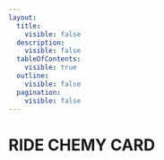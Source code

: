 ```yaml
---
layout:
  title:
    visible: false
  description:
    visible: false
  tableOfContents:
    visible: true
  outline:
    visible: false
  pagination:
    visible: false
---
```


# RIDE CHEMY CARD

<div data-full-width="true">

<figure><img src="https://www.kamen-rider-official.com/static/images/gotchard/chemy/cards/insect/card_insect-1.png" alt=""><figcaption></figcaption></figure>

<figure><img src="https://www.kamen-rider-official.com/static/images/gotchard/chemy/cards/insect/card_insect-2.png" alt=""><figcaption></figcaption></figure>

<figure><img src="https://www.kamen-rider-official.com/static/images/gotchard/chemy/cards/insect/card_insect-3.png" alt=""><figcaption></figcaption></figure>

<figure><img src="https://www.kamen-rider-official.com/static/images/gotchard/chemy/cards/insect/card_insect-4.png" alt=""><figcaption></figcaption></figure>

<figure><img src="https://www.kamen-rider-official.com/static/images/gotchard/chemy/cards/insect/card_insect-5.png" alt=""><figcaption></figcaption></figure>

</div>

<div data-full-width="true">

<figure><img src="https://www.kamen-rider-official.com/static/images/gotchard/chemy/cards/insect/card_insect-6.png" alt=""><figcaption></figcaption></figure>

<figure><img src="https://www.kamen-rider-official.com/static/images/gotchard/chemy/cards/insect/card_insect-7.png" alt=""><figcaption></figcaption></figure>

<figure><img src="https://www.kamen-rider-official.com/static/images/gotchard/chemy/cards/insect/card_insect-8.png" alt=""><figcaption></figcaption></figure>

<figure><img src="https://www.kamen-rider-official.com/static/images/gotchard/chemy/cards/insect/card_insect-9.png" alt=""><figcaption></figcaption></figure>

<figure><img src="https://www.kamen-rider-official.com/static/images/gotchard/chemy/cards/insect/card_insect-10.png" alt=""><figcaption></figcaption></figure>

</div>

<div data-full-width="true">

<figure><img src="https://www.kamen-rider-official.com/static/images/gotchard/chemy/cards/job/card_job-1.png" alt=""><figcaption></figcaption></figure>

<figure><img src="https://www.kamen-rider-official.com/static/images/gotchard/chemy/cards/job/card_job-2.png" alt=""><figcaption></figcaption></figure>

<figure><img src="https://www.kamen-rider-official.com/static/images/gotchard/chemy/cards/job/card_job-3.png" alt=""><figcaption></figcaption></figure>

<figure><img src="https://www.kamen-rider-official.com/static/images/gotchard/chemy/cards/job/card_job-4.png" alt=""><figcaption></figcaption></figure>

<figure><img src="https://www.kamen-rider-official.com/static/images/gotchard/chemy/cards/job/card_job-5.png" alt=""><figcaption></figcaption></figure>

</div>

<div data-full-width="true">

<figure><img src="https://www.kamen-rider-official.com/static/images/gotchard/chemy/cards/job/card_job-6.png" alt=""><figcaption></figcaption></figure>

<figure><img src="https://www.kamen-rider-official.com/static/images/gotchard/chemy/cards/job/card_job-7.png" alt=""><figcaption></figcaption></figure>

<figure><img src="https://www.kamen-rider-official.com/static/images/gotchard/chemy/cards/job/card_job-8.png" alt=""><figcaption></figcaption></figure>

<figure><img src="https://www.kamen-rider-official.com/static/images/gotchard/chemy/cards/job/card_job-9.png" alt=""><figcaption></figcaption></figure>

<figure><img src="https://www.kamen-rider-official.com/static/images/gotchard/chemy/cards/job/card_job-10.png" alt=""><figcaption></figcaption></figure>

</div>

<div data-full-width="true">

<figure><img src="https://www.kamen-rider-official.com/static/images/gotchard/chemy/cards/insect/card_insect-6.png" alt=""><figcaption></figcaption></figure>

<figure><img src="https://www.kamen-rider-official.com/static/images/gotchard/chemy/cards/insect/card_insect-7.png" alt=""><figcaption></figcaption></figure>

<figure><img src="https://www.kamen-rider-official.com/static/images/gotchard/chemy/cards/insect/card_insect-8.png" alt=""><figcaption></figcaption></figure>

<figure><img src="https://www.kamen-rider-official.com/static/images/gotchard/chemy/cards/insect/card_insect-9.png" alt=""><figcaption></figcaption></figure>

<figure><img src="https://www.kamen-rider-official.com/static/images/gotchard/chemy/cards/insect/card_insect-10.png" alt=""><figcaption></figcaption></figure>

</div>

<div data-full-width="true">

<figure><img src="https://www.kamen-rider-official.com/static/images/gotchard/chemy/cards/insect/card_insect-6.png" alt=""><figcaption></figcaption></figure>

<figure><img src="https://www.kamen-rider-official.com/static/images/gotchard/chemy/cards/insect/card_insect-7.png" alt=""><figcaption></figcaption></figure>

<figure><img src="https://www.kamen-rider-official.com/static/images/gotchard/chemy/cards/insect/card_insect-8.png" alt=""><figcaption></figcaption></figure>

<figure><img src="https://www.kamen-rider-official.com/static/images/gotchard/chemy/cards/insect/card_insect-9.png" alt=""><figcaption></figcaption></figure>

<figure><img src="https://www.kamen-rider-official.com/static/images/gotchard/chemy/cards/insect/card_insect-10.png" alt=""><figcaption></figcaption></figure>

</div>

<div data-full-width="true">

<figure><img src="https://www.kamen-rider-official.com/static/images/gotchard/chemy/cards/insect/card_insect-6.png" alt=""><figcaption></figcaption></figure>

<figure><img src="https://www.kamen-rider-official.com/static/images/gotchard/chemy/cards/insect/card_insect-7.png" alt=""><figcaption></figcaption></figure>

<figure><img src="https://www.kamen-rider-official.com/static/images/gotchard/chemy/cards/insect/card_insect-8.png" alt=""><figcaption></figcaption></figure>

<figure><img src="https://www.kamen-rider-official.com/static/images/gotchard/chemy/cards/insect/card_insect-9.png" alt=""><figcaption></figcaption></figure>

<figure><img src="https://www.kamen-rider-official.com/static/images/gotchard/chemy/cards/insect/card_insect-10.png" alt=""><figcaption></figcaption></figure>

</div>

<div data-full-width="true">

<figure><img src="https://www.kamen-rider-official.com/static/images/gotchard/chemy/cards/insect/card_insect-6.png" alt=""><figcaption></figcaption></figure>

<figure><img src="https://www.kamen-rider-official.com/static/images/gotchard/chemy/cards/insect/card_insect-7.png" alt=""><figcaption></figcaption></figure>

<figure><img src="https://www.kamen-rider-official.com/static/images/gotchard/chemy/cards/insect/card_insect-8.png" alt=""><figcaption></figcaption></figure>

<figure><img src="https://www.kamen-rider-official.com/static/images/gotchard/chemy/cards/insect/card_insect-9.png" alt=""><figcaption></figcaption></figure>

<figure><img src="https://www.kamen-rider-official.com/static/images/gotchard/chemy/cards/insect/card_insect-10.png" alt=""><figcaption></figcaption></figure>

</div>


<div data-full-width="true">

<figure><img src="https://www.kamen-rider-official.com/static/images/gotchard/chemy/cards/insect/card_insect-6.png" alt=""><figcaption></figcaption></figure>

<figure><img src="https://www.kamen-rider-official.com/static/images/gotchard/chemy/cards/insect/card_insect-7.png" alt=""><figcaption></figcaption></figure>

<figure><img src="https://www.kamen-rider-official.com/static/images/gotchard/chemy/cards/insect/card_insect-8.png" alt=""><figcaption></figcaption></figure>

<figure><img src="https://www.kamen-rider-official.com/static/images/gotchard/chemy/cards/insect/card_insect-9.png" alt=""><figcaption></figcaption></figure>

<figure><img src="https://www.kamen-rider-official.com/static/images/gotchard/chemy/cards/insect/card_insect-10.png" alt=""><figcaption></figcaption></figure>

</div>

